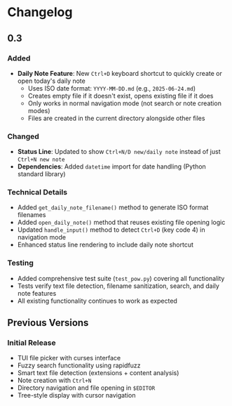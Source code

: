 # Changelog

## 0.3

### Added
- **Daily Note Feature**: New `Ctrl+D` keyboard shortcut to quickly create or open today's daily note
  - Uses ISO date format: `YYYY-MM-DD.md` (e.g., `2025-06-24.md`)
  - Creates empty file if it doesn't exist, opens existing file if it does
  - Only works in normal navigation mode (not search or note creation modes)
  - Files are created in the current directory alongside other files

### Changed
- **Status Line**: Updated to show `Ctrl+N/D new/daily note` instead of just `Ctrl+N new note`
- **Dependencies**: Added `datetime` import for date handling (Python standard library)

### Technical Details
- Added `get_daily_note_filename()` method to generate ISO format filenames
- Added `open_daily_note()` method that reuses existing file opening logic
- Updated `handle_input()` method to detect `Ctrl+D` (key code 4) in navigation mode
- Enhanced status line rendering to include daily note shortcut

### Testing
- Added comprehensive test suite (`test_pow.py`) covering all functionality
- Tests verify text file detection, filename sanitization, search, and daily note features
- All existing functionality continues to work as expected

## Previous Versions

### Initial Release
- TUI file picker with curses interface
- Fuzzy search functionality using rapidfuzz
- Smart text file detection (extensions + content analysis)
- Note creation with `Ctrl+N`
- Directory navigation and file opening in `$EDITOR`
- Tree-style display with cursor navigation